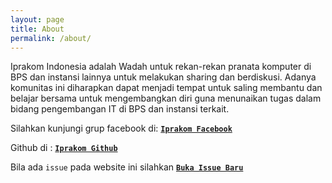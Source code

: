 ```yaml
---
layout: page
title: About
permalink: /about/
---
```


Iprakom Indonesia adalah Wadah untuk rekan-rekan pranata komputer di BPS dan instansi lainnya untuk melakukan sharing dan berdiskusi. Adanya komunitas ini diharapkan dapat menjadi tempat untuk saling membantu dan belajar bersama untuk mengembangkan diri guna menunaikan tugas dalam bidang pengembangan IT di BPS dan instansi terkait.

Silahkan kunjungi grup facebook di: [**`Iprakom Facebook`**](https://www.facebook.com/groups/iprakom)

Github di : [**`Iprakom Github`**](https://github.com/iprakom)

Bila ada `issue` pada website ini silahkan [**`Buka Issue Baru`**](https://github.com/ekojs/iprakom/issues/new)
